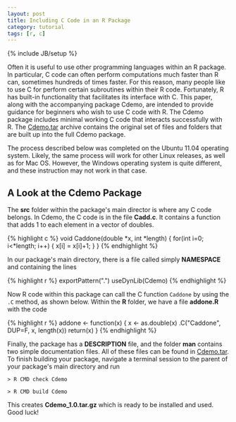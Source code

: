 ```yaml
---
layout: post
title: Including C Code in an R Package
category: tutorial
tags: [r, c]
---
```

{% include JB/setup %}

Often it is useful to use other programming languages within an R package. In particular, C code can often perform computations much faster than R can, sometimes hundreds of times faster. For this reason, many people like to use C for perform certain subroutines within their R code. Fortunately, R has built-in functionality that facilitates its interface with C. This paper, along with the accompanying package Cdemo, are intended to provide guidance for beginners who wish to use C code with R. The Cdemo package includes minimal working C code that interacts successfully with R. The [Cdemo.tar](/static/Cdemo.tar) archive contains the original set of files and folders that are built up into the full Cdemo package.

The process described below was completed on the Ubuntu 11.04 operating system. Likely, the same process will work for other Linux releases, as well as for Mac OS. However, the Windows operating system is quite different, and these instruction may not work in that case.


## A Look at the Cdemo Package

The **src** folder within the package's main director is where any C code belongs. In Cdemo, the C code is in the file **Cadd.c**. It contains a function that adds 1 to each element in a vector of doubles.

{% highlight c %}
void Caddone(double *x, int *length) {
  for(int i=0; i<*length; i++) {
    x[i] = x[i]+1;
  }
}
{% endhighlight %}

In our package's main directory, there is a file called simply **NAMESPACE** and containing the lines

{% highlight r %}
exportPattern(".")
useDynLib(Cdemo)
{% endhighlight %}

Now R code within this package can call the C function `Caddone` by using the `.C` method, as shown below. Within the **R** folder, we have a file **addone.R** with the code

{% highlight r %}
addone <- function(x) {
  x <- as.double(x)
  .C("Caddone", DUP=F, x, length(x))
  return(x)
}
{% endhighlight %}

Finally, the package has a **DESCRIPTION** file, and the folder **man** contains two simple documentation files. All of these files can be found in [Cdemo.tar](/static/Cdemo.tar). To finish building your package, navigate a terminal session to the parent of your package's main directory and run

`> R CMD check Cdemo`

`> R CMD build Cdemo`

This creates **Cdemo\_1.0.tar.gz** which is ready to be installed and used. Good luck!

